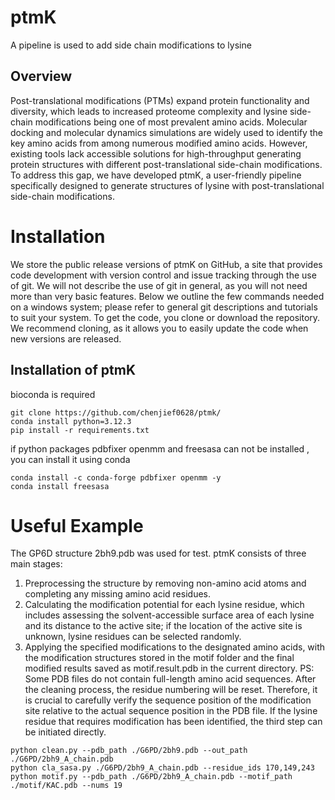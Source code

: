 # ptmK
A pipeline is used to add side chain modifications to lysine

## Overview
Post-translational modifications (PTMs) expand protein functionality and diversity, which leads to increased proteome complexity and lysine side-chain modifications being one of most prevalent amino acids. Molecular docking and molecular dynamics simulations are widely used to identify the key amino acids from among numerous modified amino acids. However, existing tools lack accessible solutions for high-throughput generating protein structures with different post-translational side-chain modifications. To address this gap, we have developed ptmK, a user-friendly pipeline specifically designed to generate structures of lysine with post-translational side-chain modifications.

# Installation
We store the public release versions of ptmK on GitHub, a site that provides code development with version control and issue tracking through the use of git. We will not describe the use of git in general, as you will not need more than very basic features. Below we outline the few commands needed on a windows system; please refer to general git descriptions and tutorials to suit your system. To get the code, you clone or download the repository. We recommend cloning, as it allows you to easily update the code when new versions are released.
## Installation of ptmK
bioconda is required
```
git clone https://github.com/chenjief0628/ptmk/
conda install python=3.12.3
pip install -r requirements.txt
```
if python packages pdbfixer openmm and freesasa can not be installed , you can install it using conda
```
conda install -c conda-forge pdbfixer openmm -y
conda install freesasa
```
# Useful Example
The GP6D structure 2bh9.pdb was used for test. 
ptmK consists of three main stages: 
1. Preprocessing the structure by removing non-amino acid atoms and completing any missing amino acid residues.
2. Calculating the modification potential for each lysine residue, which includes assessing the solvent-accessible surface area of each lysine and its distance to the active site; if the location of the active site is unknown, lysine residues can be selected randomly.
3. Applying the specified modifications to the designated amino acids, with the modification structures stored in the motif folder and the final modified results saved as motif.result.pdb in the current directory.
PS: 
Some PDB files do not contain full-length amino acid sequences. After the cleaning process, the residue numbering will be reset. Therefore, it is crucial to carefully verify the sequence position of the modification site relative to the actual sequence position in the PDB file. If the lysine residue that requires modification has been identified, the third step can be initiated directly.

```
python clean.py --pdb_path ./G6PD/2bh9.pdb --out_path ./G6PD/2bh9_A_chain.pdb
python cla_sasa.py ./G6PD/2bh9_A_chain.pdb --residue_ids 170,149,243
python motif.py --pdb_path ./G6PD/2bh9_A_chain.pdb --motif_path ./motif/KAC.pdb --nums 19
```
